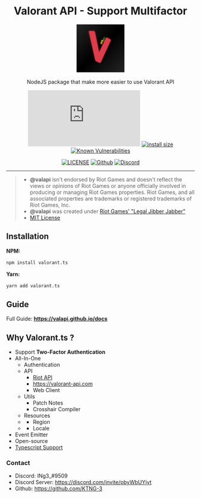 <div align="center">

# Valorant API - Support Multifactor

[![Profile](https://github.com/valapi/.github/blob/main/128_valapi.png?raw=true)](https://github.com/valapi)

NodeJS package that make more easier to use Valorant API

[![Downloads](https://badgen.net/npm/dt/valorant.ts?icon=npm)](https://www.npmjs.com/package/valorant.ts)
[![install size](https://packagephobia.com/badge?p=valorant.ts)](https://packagephobia.com/result?p=valorant.ts)
[![Known Vulnerabilities](https://snyk.io/test/npm/valorant.ts/badge.svg)](https://snyk.io/test/npm/valorant.ts)

[![LICENSE](https://badgen.net/badge/license/MIT/blue)](https://github.com/valapi/.github/blob/main/LICENSE)
[![Github](https://badgen.net/badge/icon/github?icon=github&label)](https://github.com/valapi)
[![Discord](https://badgen.net/badge/icon/discord?icon=discord&label)](https://discord.gg/pbyWbUYjyt)

</div>

---

> -   **@valapi** isn't endorsed by Riot Games and doesn't reflect the views or opinions of Riot Games or anyone officially involved in producing or managing Riot Games properties. Riot Games, and all associated properties are trademarks or registered trademarks of Riot Games, Inc.
> -   **@valapi** was created under [Riot Games' "Legal Jibber Jabber"](https://www.riotgames.com/en/legal)
> -   [MIT License](https://github.com/valapi/.github/blob/main/LICENSE)

## Installation

**NPM:**

```bash
npm install valorant.ts
```

**Yarn:**

```bash
yarn add valorant.ts
```

## Guide

Full Guide: **https://valapi.github.io/docs**

## Why Valorant.ts ?

-   Support **Two-Factor Authentication**
-   All-In-One
    -   Authentication
    -   API
        -   [Riot API](https://developer.riotgames.com)
        -   <https://valorant-api.com>
        -   Web Client
    -   Utils
        -   Patch Notes
        -   Crosshair Compiler
    -   Resources
    -   -   Region
    -   -   Locale
-   Event Emitter
-   Open-source
-   [Typescript Support](https://www.typescriptlang.org)

### Contact

-   Discord: INg3\_#9509
-   Discord Server: https://discord.com/invite/pbyWbUYjyt
-   Github: https://github.com/KTNG-3
